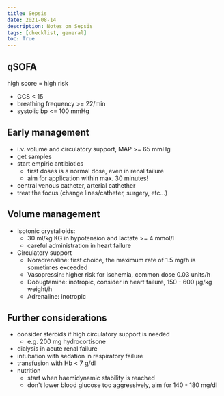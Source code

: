 ```yaml
---
title: Sepsis
date: 2021-08-14
description: Notes on Sepsis
tags: [checklist, general]
toc: True
---
```


## qSOFA

high score = high risk

- GCS < 15
- breathing frequency >= 22/min
- systolic bp <= 100 mmHg

## Early management

- i.v. volume and circulatory support, MAP >= 65 mmHg
- get samples
- start empiric antibiotics
  - first doses is a normal dose, even in renal failure
  - aim for application within max. 30 minutes!
- central venous catheter, arterial cathether
- treat the focus (change lines/catheter, surgery, etc...)

## Volume management

- Isotonic crystalloids:
  - 30 ml/kg KG in hypotension and lactate >= 4 mmol/l
  - careful administration in heart failure
- Circulatory support
  - Noradrenaline: first choice, the maximum rate of 1.5 mg/h is sometimes exceeded
  - Vasopressin: higher risk for ischemia, common dose 0.03 units/h
  - Dobugtamine: inotropic, consider in heart failure, 150 - 600 µg/kg weight/h
  - Adrenaline: inotropic

## Further considerations

- consider steroids if high circulatory support is needed
  - e.g. 200 mg hydrocortisone
- dialysis in acute renal failure
- intubation with sedation in respiratory failure
- transfusion with Hb < 7 g/dl
- nutrition
  - start when haemidynamic stability is reached
  - don't lower blood glucose too aggressively, aim for 140 - 180 mg/dl